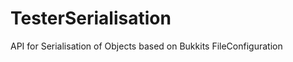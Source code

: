 TesterSerialisation
===================

API for Serialisation of Objects based on Bukkits FileConfiguration
